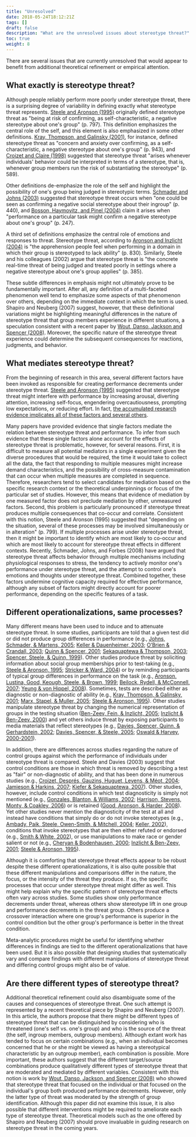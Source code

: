 ```yaml
---
title: "Unresolved"
date: 2018-05-24T18:12:21Z
tags: []
draft: false
description: "What are the unresolved issues about stereotype threat?"
toc: true
weight: 8
---
```


There are several issues that are currently unresolved that would appear to benefit from additional theoretical refinement or empirical attention. 

## What exactly is stereotype threat?

 Although people reliably perform more poorly under stereotype threat, there is a surprising degree of variability in defining exactly what stereotype threat represents. [Steele and Aronson (1995)](../../bibliography/steele_aronson) originally defined stereotype threat as "being at risk of confirming, as self-characteristic, a negative stereotype about one's group" (p. 797). This definition emphasizes the central role of the self, and this element is also emphasized in some other definitions. [Kray, Thompson, and Galinsky (2001)](../../bibliography/kray_thompson_galinsky), for instance, defined stereotype threat as "concern and anxiety over confirming, as a self-characteristic, a negative stereotype about one's group" (p. 943), and [Croizet and Claire (1998)](../../bibliography/croizet_claire) suggested that stereotype threat "arises whenever individuals' behavior could be interpreted in terms of a stereotype, that is, whenever group members run the risk of substantiating the stereotype" (p. 589). 

Other definitions de-emphasize the role of the self and highlight the possibility of one's group being judged in stereotypic terms. [Schmader and Johns (2003)](../../bibliography/schmader_johns) suggested that stereotype threat occurs when "one could be seen as confirming a negative social stereotype about their ingroup" (p. 440), and [Bosson, Haymovitz, and Pinel (2004)](../../bibliography/bosson_haymovitz_pinel) claim it arises when "performance on a particular task might confirm a negative stereotype about one's group" (p. 247). 

A third set of definitions emphasize the central role of emotions and responses to threat. Stereotype threat, according to [Aronson and Inzlicht (2004)](../../bibliography/aronson_inzlicht) is "the apprehension people feel when performing in a domain in which their group is stereotyped to lack ability" (p. 830). Similarly, Steele and his colleagues (2002) argue that stereotype threat is "the concrete real-time threat of being judged and treated poorly in settings where a negative stereotype about one's group applies" (p. 385). 

These subtle differences in emphasis might not ultimately prove to be fundamentally important. After all, any definition of a multi-faceted phenomenon well tend to emphasize some aspects of that phenomenon over others, depending on the immediate context in which the term is used. Shapiro and Neuberg (2007) suggest, however, that these definitional variations might be highlighting meaningful differences in the nature of stereotype threat that group members experience in different situations, a speculation consistent with a recent paper by [Wout, Danso, Jackson and Spencer (2008)](../../bibliography/wout_danso_jackson_spencer). Moreover, the specific nature of the stereotype threat experience could determine the subsequent consequences for reactions, judgments, and behavior. 

## What mediates stereotype threat?

 From the beginning of research in this area, several different factors have been invoked as responsible for creating performance decrements under stereotype threat. [Steele and Aronson (1995)](../../bibliography/steele_aronson) suggested that stereotype threat might interfere with performance by increasing arousal, diverting attention, increasing self-focus, engendering overcautiousness, prompting low expectations, or reducing effort. In fact, [the accumulated research evidence implicates all of these factors and several others](../../topics/mechanisms). 

Many papers have provided evidence that single factors mediate the relation between stereotype threat and performance. To infer from such evidence that these single factors alone account for the effects of stereotype threat is problematic, however, for several reasons. First, it is difficult to measure all potential mediators in a single experiment given the diverse procedures that would be required, the time it would take to collect all the data, the fact that responding to multiple measures might increase demand characteristics, and the possibility of cross-measure contamination that can occur when multiple measures are completed in sequence. Therefore, researchers tend to select candidates for mediation based on the specific research context or the theoretical underpinnings or focus of the particular set of studies. However, this means that evidence of mediation by one measured factor does not preclude mediation by other, unmeasured factors. Second, this problem is particularly pronounced if stereotype threat produces multiple consequences that co-occur and correlate. Consistent with this notion, Steele and Aronson (1995) suggested that "depending on the situation, several of these processes may be involved simultaneously or in alteration" (p. 799). If multiple processes arise under stereotype threat, then it might be important to identify which are most likely to co-occur and which are most likely to account for stereotype threat effects in different contexts. Recently, Schmader, Johns, and Forbes (2008) have argued that stereotype threat affects behavior through multiple mechanisms including physiological responses to stress, the tendency to actively monitor one's performance under stereotype threat, and the attempt to control one's emotions and thoughts under stereotype threat. Combined together, these factors undermine cognitive capacity required for effective performance, although any subset of factors might directly account for poorer performance, depending on the specific features of a task. 

## Different operationalizations, same processes?

 Many different means have been used to induce and to attenuate stereotype threat. In some studies, participants are told that a given test did or did not produce group differences in performance (e.g., [Johns, Schmader, & Martens, 2005](../../bibliography/johns_schmader_martens); [Keller & Dauenheimer, 2003](../../bibliography/keller_dauenheimer); [O’Brien & Crandall, 2003](../../bibliography/obrien_crandall); [Quinn & Spencer, 2001](../../bibliography/quinn_spencer); [Sekaquaptewa & Thompson, 2003](../../bibliography/sekaquaptewa_thompson_2003); [Spencer, Steele, & Quinn, 1999](../../bibliography/spencer_steele_quinn)). Other studies produce threat by soliciting information about social group memberships prior to test-taking (e.g., [Steele & Aronson, 1995](../../bibliography/steele_aronson); [Stricker & Ward, 2004](../../bibliography/stricker_ward)) or by reminding participants of typical group differences in performance on the task (e.g., [Aronson, Lustina, Good, Keough, Steele, & Brown, 1999](../../bibliography/aronson_lustina_good_keough_steele_brown); [Beilock, Rydell, & McConnell, 2007](../../bibliography/beilock_rydell_mcconnell); [Yeung & von Hippel, 2008](../../bibliography/yeung_vonhippel)). Sometimes, tests are described either as diagnostic or non-diagnostic of ability (e.g., [Kray, Thompson, & Galinsky, 2001](../../bibliography/kray_thompson_galinsky); [Marx, Stapel, & Muller, 2005](../../bibliography/marx_stapel_muller); [Steele & Aronson, 1995](../../bibliography/steele_aronson)). Other studies manipulate stereotype threat by changing the numerical representation of groups in the testing situation ([Ben-Zeev, Fein, & Inzlicht, 2005](../../bibliography/ben-zeev_fein_inzlicht); [Inzlicht & Ben-Zeev, 2000](../../bibliography/inzlicht_ben-zeev)) and yet others induce threat by exposing participants to media materials that reflect stereotypes (e.g., [Davies, Spencer, Quinn, & Gerhardstein, 2002](../../bibliography/davies_spencer_quinn_gerhardstein); [Davies, Spencer, & Steele, 2005](../../bibliography/davies_spencer_steele); [Oswald & Harvey, 2000-2001](../../bibliography/oswald_harvey)). 

In addition, there are differences across studies regarding the nature of control groups against which the performance of individuals under stereotype threat is compared. Steele and Davies (2003) suggest that control conditions are those in which threat is removed by describing a test as "fair" or non-diagnostic of ability, and that has been done in numerous studies (e.g., [Croizet, Després, Gauzins, Huguet, Leyens, & Méot, 2004](../../bibliography/croizet_depres_gauzins_huguet_leyens_meot); [Jamieson & Harkins, 2007](../../bibliography/jamieson_harkins); [Kiefer & Sekaquaptewa, 2007](../../bibliography/kiefer_sekaquaptewa)). Other studies, however, include control conditions in which test diagnosticity is simply not mentioned (e.g., [Gonzales, Blanton, & Williams, 2002](../../bibliography/gonzales_blanton_williams); [Harrison, Stevens, Monty, & Coakley, 2006](../../bibliography/harrison_stevens_monty_coakley)) or is retained ([Good, Aronson, & Harder, 2008](../../bibliography/good_aronson_harder)). Yet other studies never mention the diagnosticity of the test at all and instead have conditions that simply do or do not invoke stereotypes (e.g., [Ambady, Paik, Steele, Owen-Smith, & Mitchell, 2004](../../bibliography/ambady_paik_steele_owen-smith_mitchell); [Keller, 2002](../../bibliography/keller)), conditions that invoke stereotypes that are then either refuted or endorsed (e.g., [Smith & White, 2002](../../bibliography/smith_white)), or use manipulations to make race or gender salient or not (e.g., [Cheryan & Bodenhausen, 2000](../../bibliography/cheryan_bodenhausen); [Inzlicht & Ben-Zeev, 2001](../../bibliography/inzlicht_ben-zeev); [Steele & Aronson, 1995](../../bibliography/steele_aronson)). 

Although it is comforting that stereotype threat effects appear to be robust despite these different operationalizations, it is also quite possible that these different manipulations and comparisons differ in the nature, the focus, or the intensity of the threat they produce. If so, the specific processes that occur under stereotype threat might differ as well. This might help explain why the specific pattern of stereotype threat effects often vary across studies. Some studies show only performance decrements under threat, whereas others show stereotype lift in one group and performance decrements in the threat group. Others produce a crossover interaction where one group's performance is superior in the control condition but the other group's performance is better in the threat condition. 

Meta-analytic procedures might be useful for identifying whether differences in findings are tied to the different operationalizations that have been used. But it is also possible that designing studies that systematically vary and compare findings with different manipulations of stereotype threat and differing control groups might also be of value. 

## Are there different types of stereotype threat?

 Additional theoretical refinement could also disambiguate some of the causes and consequences of stereotype threat. One such attempt is represented by a recent theoretical piece by Shapiro and Neuberg (2007). In this article, the authors propose that there might be different types of stereotype threat that can be distinguished by considering who is threatened (one's self vs. one's group) and who is the source of the threat (the self, ingroup members, outgroup members). Although extant work has tended to focus on certain combinations (e.g., when an individual becomes concerned that he or she might be viewed as having a stereotypical characteristic by an outgroup member), each combination is possible. More important, these authors suggest that the different target/source combinations produce qualitatively different types of stereotype threat that are moderated and mediated by different variables. Consistent with this notion is work by [Wout, Danso, Jackson, and Spencer (2008)](../../bibliography/wout_danso_jackson_spencer) who showed that stereotype threat that focused on the individual or that focused on the individual's group both produced performance decrements. However, only the latter type of threat was moderated by the strength of group identification. Although this paper did not examine this issue, it is also possible that different interventions might be required to ameliorate each type of stereotype threat. Theoretical models such as the one offered by Shapiro and Neuberg (2007) should prove invaluable in guiding research on stereotype threat in the coming years. 

